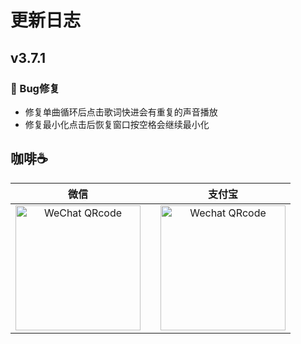 # 更新日志

## v3.7.1
### 🐞 Bug修复
- 修复单曲循环后点击歌词快进会有重复的声音播放
- 修复最小化点击后恢复窗口按空格会继续最小化


## 咖啡☕️
|                                        微信                                 |       |                                       支付宝                                       |
| :--------------------------------------------------------------------------------: | :--------------------------------------------------------------------------------: | :--------------------------------------------------------------------------------: |
| <img src="https://www.ghproxy.cn/https://raw.githubusercontent.com/algerkong/AlgerMusicPlayer/dev_electron/src/renderer/assets/wechat.png" alt="WeChat QRcode" width=200>|           | <img src="https://www.ghproxy.cn/https://raw.githubusercontent.com/algerkong/AlgerMusicPlayer/dev_electron/src/renderer/assets/alipay.png" alt="Wechat QRcode" width=200> |